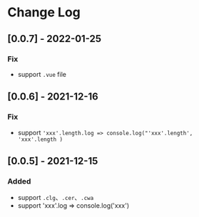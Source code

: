 # Change Log

## [0.0.7] - 2022-01-25

### Fix

- support `.vue` file

## [0.0.6] - 2021-12-16

### Fix

- support `'xxx'.length.log => console.log("'xxx'.length', 'xxx'.length )`

## [0.0.5] - 2021-12-15

### Added

- support `.clg`、`.cer`、`.cwa`
- support 'xxx'.log => console.log('xxx')
